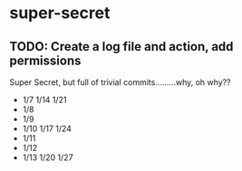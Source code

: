 # super-secret

## TODO: Create a log file and action, add permissions

Super Secret, but full of trivial commits.........why, oh why??

* 1/7   1/14  1/21
* 1/8
* 1/9
* 1/10  1/17  1/24
* 1/11
* 1/12
* 1/13  1/20   1/27
